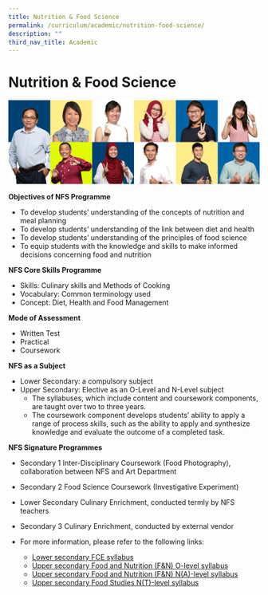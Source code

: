 ```yaml
---
title: Nutrition & Food Science
permalink: /curriculum/academic/nutrition-food-science/
description: ""
third_nav_title: Academic
---
```

# **Nutrition & Food Science**

![](/images/PE-FS.jpg)

**Objectives of NFS Programme**

*   To develop students’ understanding of the concepts of nutrition and meal planning
*   To develop students’ understanding of the link between diet and health
*   To develop students’ understanding of the principles of food science
*   To equip students with the knowledge and skills to make informed decisions concerning food and nutrition

**NFS Core Skills Programme**

*   Skills: Culinary skills and Methods of Cooking
*   Vocabulary: Common terminology used
*   Concept: Diet, Health and Food Management

**Mode of Assessment**

*   Written Test
*   Practical
*   Coursework

**NFS as a Subject**

*   Lower Secondary: a compulsory subject
*   Upper Secondary: Elective as an O-Level and N-Level subject
    *   The syllabuses, which include content and coursework components, are taught over two to three years.
    *   The coursework component develops students’ ability to apply a range of process skills, such as the ability to apply and synthesize knowledge and evaluate the outcome of a completed task.

**NFS Signature Programmes**

*   Secondary 1 Inter-Disciplinary Coursework (Food Photography), collaboration between NFS and Art Department
*   Secondary 2 Food Science Coursework (Investigative Experiment)
*   Lower Secondary Culinary Enrichment, conducted termly by NFS teachers
*   Secondary 3 Culinary Enrichment, conducted by external vendor

*   For more information, please refer to the following links:
    *   [Lower secondary FCE syllabus](https://www.moe.gov.sg/docs/default-source/document/education/syllabuses/sciences/files/food-consumer-education.pdf)
    *   [Upper secondary Food and Nutrition (F&N) O-level syllabus](/files/6097_y22_sy.pdf)
    *   [Upper secondary Food and Nutrition (F&N) N(A)-level syllabus](/files/6073_y22_sy.pdf)
    *   [Upper secondary Food Studies N(T)-level syllabus](/files/6079_y22_sy.pdf)